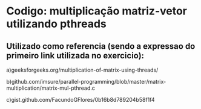 # Codigo: multiplicação matriz-vetor utilizando pthreads

## Utilizado como referencia (sendo a expressao do primeiro link utilizada no exercicio):

a)geeksforgeeks.org/multiplication-of-matrix-using-threads/

b)github.com/imsure/parallel-programming/blob/master/matrix-multiplication/matrix-mul-pthread.c

c)gist.github.com/FacundoGFlores/0b16b8d789204b58f1f4
